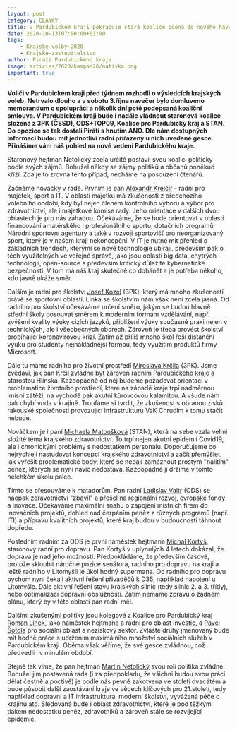 ```yaml
---
layout: post
category: CLANKY
title: V Pardubickém kraji pokračuje stará koalice oděná do nového hávu. Co na to říkají Piráti?
date: 2020-10-13T07:00:00+01:00
tags:
    - Krajske-volby-2020
    - Krajske-zastupitelstvo
author: Piráti Pardubického kraje
image: articles/2020/kampan20/nativka.png
important: true
---
```


**Voliči v Pardubickém kraji před týdnem rozhodli o výsledcích krajských voleb. Netrvalo dlouho a v sobotu 3.října navečer bylo domluveno memorandum o spolupráci a několik dní poté podepsaná koaliční smlouva. V Pardubickém kraji bude i nadále vládnout staronová koalice složená z 3PK (ČSSD), ODS+TOP09, Koalice pro Pardubický kraj a STAN. Do opozice se tak dostali Piráti s hnutím ANO. Dle nám dostupných informací budou mít jednotliví radní přiřazeny u nich uvedené gesce. Přinášíme vám náš pohled na nové vedení Pardubického kraje.**

Staronový hejtman Netolický zcela určitě postavil svou koalici politicky podle svých zájmů. Bohužel někdy se zájmy politiků a občanů poněkud kříží. Zda je to zrovna tento případ, necháme na posouzení čtenářů.

Začněme nováčky v radě. Prvním je pan [Alexandr Krejčíř](https://www.ods.cz/region.pardubicky/profil/531-alexandr-krejcir) - radní pro majetek, sport a IT. V oblasti majetku má zkušenosti z předchozího volebního období, kdy byl nejen členem kontrolního výboru a výbor pro zdravotnictví, ale i majetkové komise rady. Jeho orientace v dalších dvou oblastech je pro nás záhadou. Očekáváme, že se bude orientovat v oblasti financování amatérského i profesionálního sportu, dotačních programů Národní sportovní agentury a také v rozvoji sportovišť pro neorganizovaný sport, který je v našem kraji nekoncepční. V IT je nutné mít přehled o základních trendech, kterými se nové technologie ubírají, především pak o těch využitelných ve veřejné správě, jako jsou oblasti big data, chytrých technologií, open-source a především kriticky důležité kybernetické bezpečnosti. V tom má náš kraj skutečně co dohánět a je potřeba někoho, kdo jasně ukáže směr.

Dalším je radní pro školství [Josef Kozel](https://www.josefkozel.cz/) (3PK), který má mnoho zkušeností právě se sportovní oblastí. Linka se školstvím nám však není zcela jasná. Od radního pro školství očekáváme určení směru, jakým se budou hlavně střední školy posouvat směrem k moderním formám vzdělávání, např. zvýšení kvality výuky cizích jazyků, přiblížení výuky současné praxi nejen v technických, ale i všeobecných oborech. Zároveň je třeba provést školství probíhající koronavirovou krizí. Zatím až příliš mnoho škol řeší distanční výuku pro studenty nejnákladnější formou, tedy využitím produktů firmy Microsoft.

Dále tu máme radního pro životní prostředí [Miroslava Krčila](https://www.miroslavkrcil.cz/) (3PK). Jsme zvědaví, jak pan Krčil zvládne být zároveň radním Pardubického kraje a starostou Hlinska. Každopádně od něj budeme požadovat orientaci v problematice životního prostředí, které na západě kraje trpí nadměrnou imisní zátěží, na východě pak akutní kůrovcovou kalamitou. A všude nám pak chybí voda v krajině. Troufáme si tvrdit, že zkušenost s obranou zisků rakouské společnosti provozující infrastrukturu VaK Chrudim k tomu stačit nebude.

Nováčkem je i paní [Michaela Matoušková](https://www.michaelamatouskova.cz/kdo-jsem/) (STAN), která na sebe vzala velmi složité téma krajského zdravotnictví. To trpí nejen akutní epidemií Covid19, ale i chronickými problémy s nedostatkem personálu. Doporučujeme co nejrychleji nastudovat koncepci krajského zdravotnictví a začít přemýšlet, jak vyřešit problematické body, které se nedají zamáznout prostým "nalitím" peněz, kterých se nyní navíc nedostává. Každopádně jí držíme v tomto nelehkém úkolu palce.

Tímto se přesouváme k matadorům. Pan radní [Ladislav Valtr](https://www.pardubickykraj.cz/ladislav-valtr) (ODS) se naopak zdravotnictví "zbavil" a přešel na regionální rozvoj, evropské fondy a inovace. Očekáváme maximální snahu o zapojení místních firem do inovačních projektů, dohled nad čerpáním peněz z různých programů (např. ITI) a přípravu kvalitních projektů, které kraj budou v budoucnosti táhnout dopředu.

Posledním radním za ODS je první náměstek hejtmana [Michal Kortyš](https://cs.wikipedia.org/wiki/Michal_Korty%C5%A1), staronový radní pro dopravu. Pan Kortyš v uplynulých 4 letech dokázal, že doprava je nad jeho možnosti. Předpokládáme, že především časové, protože skloubit náročné pozice senátora, radního pro dopravu na kraji a ještě radního v Litomyšli je úkol hodný supermana. Od radního pro dopravu bychom nyní čekali aktivní řešení přivaděčů k D35, například napojení u Litomyšle. Dále aktivní řešení stavu krajských silnic (tedy silnic 2. a 3. třídy), nebo optimalizaci dopravní obslužnosti. Zatím nemáme zprávu o žádném plánu, který by v této oblasti pan radní měl.

Dalšími zkušenými politiky jsou kolegové z Koalice pro Pardubický kraj [Roman Línek](https://cs.wikipedia.org/wiki/Roman_L%C3%ADnek), jako náměstek hejtmana a radní pro oblast investic, a [Pavel Šotola](https://www.koalicepk.cz/inpage/pavel-sotola/) pro sociální oblast a neziskový sektor. Zvláště druhý jmenovaný bude mít hodně práce s udržením maximálního množství sociálních služeb v Pardubickém kraji. Oběma však věříme, že své gesce zvládnou, což předvedli i v minulém období.

Stejně tak víme, že pan hejtman [Martin Netolický](https://cs.wikipedia.org/wiki/Martin_Netolick%C3%BD) svou roli politika zvládne. Bohužel jím postavená rada (i za předpokladu, že všichni budou svou práci dělat čestně a poctivě) je podle nás pevně zakotvena ve století dvacátém a bude působit další zaostávání kraje ve věcech klíčových pro 21.století, tedy například dopravní a IT infrastruktura, moderní školství, vyvážená péče o krajinu atd. Sledovaná bude i oblast zdravotnictví, které je pod těžkým tlakem nedostatku peněz, zdravotníků a zároveň stále se rozvíjející epidemie. 

